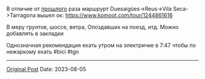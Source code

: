 В отличие от [прошлого](1360.md) раза маршрурт Duesaigües->Reus->Vila Seca->Tarragona вышел ок: https://www.komoot.com/tour/1244861616

В меру грунтов, шоссе, ветра, Опоздавших на поезд, итд. Можно добавлять в закладки 

Однозначная рекомендация ехать утром на электричке в 7:47 чтобы по нежаркому ехать #bici #tgn

---
[Original Post](https://t.me/lev2tarragona/1421)
Date: 2023-08-05
